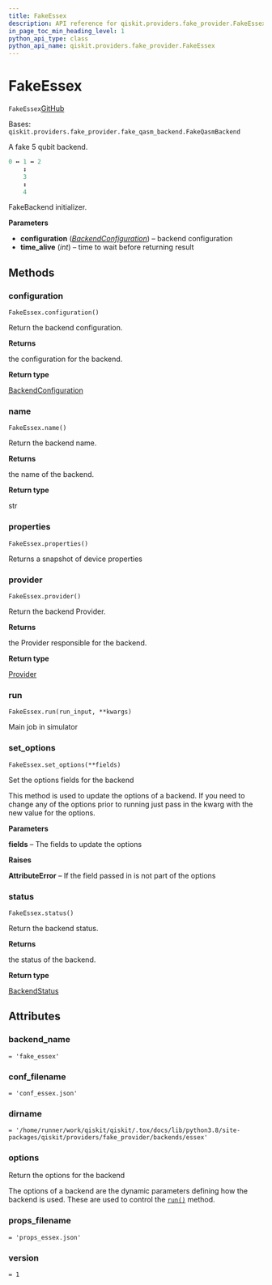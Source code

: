 ```yaml
---
title: FakeEssex
description: API reference for qiskit.providers.fake_provider.FakeEssex
in_page_toc_min_heading_level: 1
python_api_type: class
python_api_name: qiskit.providers.fake_provider.FakeEssex
---
```


# FakeEssex

<span id="qiskit.providers.fake_provider.FakeEssex" />

`FakeEssex`[GitHub](https://github.com/qiskit/qiskit/tree/stable/0.20/qiskit/providers/fake_provider/backends/essex/fake_essex.py "view source code")

Bases: `qiskit.providers.fake_provider.fake_qasm_backend.FakeQasmBackend`

A fake 5 qubit backend.

```python
0 ↔ 1 ↔ 2
    ↕
    3
    ↕
    4
```

FakeBackend initializer.

**Parameters**

*   **configuration** ([*BackendConfiguration*](qiskit.providers.models.BackendConfiguration "qiskit.providers.models.BackendConfiguration")) – backend configuration
*   **time\_alive** (*int*) – time to wait before returning result

## Methods

### configuration

<span id="qiskit.providers.fake_provider.FakeEssex.configuration" />

`FakeEssex.configuration()`

Return the backend configuration.

**Returns**

the configuration for the backend.

**Return type**

[BackendConfiguration](qiskit.providers.models.BackendConfiguration "qiskit.providers.models.BackendConfiguration")

### name

<span id="qiskit.providers.fake_provider.FakeEssex.name" />

`FakeEssex.name()`

Return the backend name.

**Returns**

the name of the backend.

**Return type**

str

### properties

<span id="qiskit.providers.fake_provider.FakeEssex.properties" />

`FakeEssex.properties()`

Returns a snapshot of device properties

### provider

<span id="qiskit.providers.fake_provider.FakeEssex.provider" />

`FakeEssex.provider()`

Return the backend Provider.

**Returns**

the Provider responsible for the backend.

**Return type**

[Provider](qiskit.providers.Provider "qiskit.providers.Provider")

### run

<span id="qiskit.providers.fake_provider.FakeEssex.run" />

`FakeEssex.run(run_input, **kwargs)`

Main job in simulator

### set\_options

<span id="qiskit.providers.fake_provider.FakeEssex.set_options" />

`FakeEssex.set_options(**fields)`

Set the options fields for the backend

This method is used to update the options of a backend. If you need to change any of the options prior to running just pass in the kwarg with the new value for the options.

**Parameters**

**fields** – The fields to update the options

**Raises**

**AttributeError** – If the field passed in is not part of the options

### status

<span id="qiskit.providers.fake_provider.FakeEssex.status" />

`FakeEssex.status()`

Return the backend status.

**Returns**

the status of the backend.

**Return type**

[BackendStatus](qiskit.providers.models.BackendStatus "qiskit.providers.models.BackendStatus")

## Attributes

<span id="qiskit.providers.fake_provider.FakeEssex.backend_name" />

### backend\_name

`= 'fake_essex'`

<span id="qiskit.providers.fake_provider.FakeEssex.conf_filename" />

### conf\_filename

`= 'conf_essex.json'`

<span id="qiskit.providers.fake_provider.FakeEssex.dirname" />

### dirname

`= '/home/runner/work/qiskit/qiskit/.tox/docs/lib/python3.8/site-packages/qiskit/providers/fake_provider/backends/essex'`

<span id="qiskit.providers.fake_provider.FakeEssex.options" />

### options

Return the options for the backend

The options of a backend are the dynamic parameters defining how the backend is used. These are used to control the [`run()`](qiskit.providers.fake_provider.FakeEssex#run "qiskit.providers.fake_provider.FakeEssex.run") method.

<span id="qiskit.providers.fake_provider.FakeEssex.props_filename" />

### props\_filename

`= 'props_essex.json'`

<span id="qiskit.providers.fake_provider.FakeEssex.version" />

### version

`= 1`

